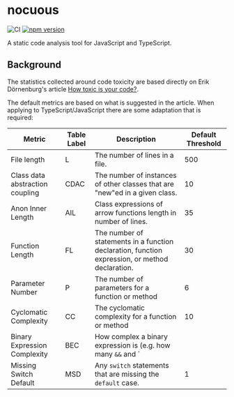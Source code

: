 # nocuous

![CI](https://github.com/h-o-t/nocuous/workflows/ci/badge.svg)
[![npm version](https://img.shields.io/npm/v/nocuous)](https://www.npmjs.com/package/nocuous)

A static code analysis tool for JavaScript and TypeScript.

## Background

The statistics collected around code toxicity are based directly on Erik
Dörnenburg's article
[How toxic is your code?](https://erik.doernenburg.com/2008/11/how-toxic-is-your-code/).

The default metrics are based on what is suggested in the article. When applying
to TypeScript/JavaScript there are some adaptation that is required:

| Metric                          | Table Label | Description                                                                                     | Default Threshold |
| ------------------------------- | ----------- | ----------------------------------------------------------------------------------------------- | ----------------- |
| File length                     | L           | The number of lines in a file.                                                                  | 500               |
| Class data abstraction coupling | CDAC        | The number of instances of other classes that are "new"ed in a given class.                     | 10                |
| Anon Inner Length               | AIL         | Class expressions of arrow functions length in number of lines.                                 | 35                |
| Function Length                 | FL          | The number of statements in a function declaration, function expression, or method declaration. | 30                |
| Parameter Number                | P           | The number of parameters for a function or method                                               | 6                 |
| Cyclomatic Complexity           | CC          | The cyclomatic complexity for a function or method                                              | 10                |
| Binary Expression Complexity    | BEC         | How complex a binary expression is (e.g. how many `&&` and `                                    |                   |
| Missing Switch Default          | MSD         | Any `switch` statements that are missing the `default` case.                                    | 1                 |
